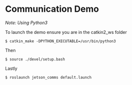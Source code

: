 # Communication Demo

*Note: Using Python3*

To launch the demo ensure you are in the catkin2_ws folder 
```
$ catkin_make -DPYTHON_EXECUTABLE=/usr/bin/python3
```
Then
```
$ source ./devel/setup.bash
```
Lastly
```
$ roslaunch jetson_comms default.launch
```
